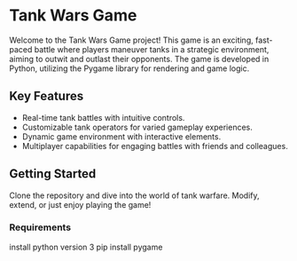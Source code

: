 # Tank Wars Game

Welcome to the Tank Wars Game project! This game is an exciting, fast-paced battle where players maneuver tanks in a strategic environment, aiming to outwit and outlast their opponents. The game is developed in Python, utilizing the Pygame library for rendering and game logic.

## Key Features

- Real-time tank battles with intuitive controls.
- Customizable tank operators for varied gameplay experiences.
- Dynamic game environment with interactive elements.
- Multiplayer capabilities for engaging battles with friends and colleagues.

## Getting Started

Clone the repository and dive into the world of tank warfare. Modify, extend, or just enjoy playing the game!

### Requirements

install python version 3
pip install pygame


